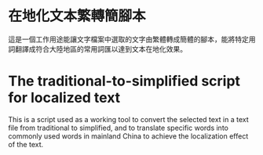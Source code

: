 # 在地化文本繁轉簡腳本
這是一個工作用途能讓文字檔案中選取的文字由繁體轉成簡體的腳本，能將特定用詞翻譯成符合大陸地區的常用詞匯以達到文本在地化效果。
# The traditional-to-simplified script for localized text
This is a script used as a working tool to convert the selected text in a text file from traditional to simplified, and to translate specific words into commonly used words in mainland China to achieve the localization effect of the text.

